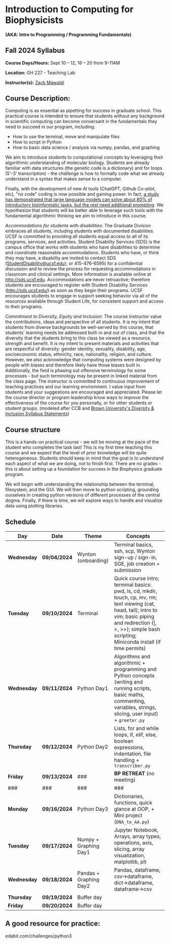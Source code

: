 # Introduction to Computing for Biophysicists
#### (AKA: Intro to Programming / Programming Fundamentals)
## Fall 2024 Syllabus

**Course Days/Hours:** Sept 10 – 12, 16 – 20 from 9-11AM

**Location:** GH 227 - Teaching Lab

**Instructor(s):** [Zack Mawaldi](mailto:zack.mawaldi@ucsf.edu)

## Course Description:
Computing is as essential as pipetting for success in graduate school. This practical course is intended to ensure that students without any background in scientific computing can become conversant in the fundamentals they need to succeed in our program, including:

- How to use the terminal, move and manipulate files
- How to script in Python
- How to basic data science / analysis via numpy, pandas, and graphing

We aim to introduce students to computational concepts by leveraging their algorithmic understanding of molecular biology. Students are already familiar with data structures (the genetic code is a dictionary) and for loops (5'-3' transcription) - the challenge is how to formally code what we already understand in a syntax that makes sense to a computer. 


Finally, with the development of new AI tools (ChatGPT, Github Co-pilot, etc), "no code" coding is now possible and gaining power. In fact, [a study has demonstrated that large language models can solve about 80% of introductory bioinformatic tasks, but the rest need additional prompting](https://journals.plos.org/ploscompbiol/article?id=10.1371/journal.pcbi.1011511). We hypothesize that students will be better able to leverage such tools with the fundamental algorithmic thinking we aim to introduce in this course. 


*Accommodations for students with disabilities*: The Graduate Division embraces all students, including students with documented disabilities. UCSF is committed to providing all students equal access to all of its programs, services, and activities. Student Disability Services (SDS) is the campus office that works with students who have disabilities to determine and coordinate reasonable accommodations. Students who have, or think they may have, a disability are invited to contact SDS (StudentDisability@ucsf.edu); or 415-476-6595) for a confidential discussion and to review the process for requesting accommodations in classroom and clinical settings. More information is available online at http://sds.ucsf.edu. Accommodations are never retroactive; therefore students are encouraged to register with Student Disability Services (http://sds.ucsf.edu/) as soon as they begin their programs. UCSF encourages students to engage in support seeking behavior via all of the resources available through Student Life, for consistent support and access to their programs.

*Commitment to Diversity, Equity and Inclusion*: The course instructor value the contributions, ideas and perspective of all students. It is my intent that students from diverse backgrounds be well-served by this course, that students' learning needs be addressed both in and out of class, and that the diversity that the students bring to this class be viewed as a resource, strength and benefit. It is my intent to present materials and activities that are respectful of diversity: gender identity, sexuality, disability, age, socioeconomic status, ethnicity, race, nationality, religion, and culture. However, we also acknowledge that computing systems were designed by people with biases and therefore likely have those biases built in. Additionally, the field is phasing out offensive terminology for some processes - but such terminology may be present in linked material from the class page. The instructor is committed to continuous improvement of teaching practices and our learning environment. I value input from students and your suggestions are encouraged and appreciated. Please let the course director or program leadership know ways to improve the effectiveness of the course for you personally, or for other students or student groups. (modeled after CCB and [Brown University's Diversity & Inclusion Syllabus Statements](https://www.brown.edu/sheridan/teaching-learning-resources/inclusive-teaching/statements))

## Course structure
This is a hands-on practical course - we will be moving at the pace of the student who completes the task last! This is my first time teaching this course and we expect that the level of prior knowledge will be quite heterogeneous. Students should keep in mind that the goal is to understand each aspect of what we are doing, not to finish first. There are no grades - this is about setting up a foundation for success in the Biophysics graduate program. 


We will begin with understanding the relationship between the terminal, filesystem, and the GUI. We will then move to  python scripting, grounding ourselves in creating python versions of different processes of the central dogma. Finally, if there is time, we will explore ways to handle and visualize data using plotting libraries. 

## Schedule

| **Day**       | **Date**       | **Theme**              | Concepts                                                                                                                                                                                                                       |
| ------------- | -------------- | ---------------------- | ------------------------------------------------------------------------------------------------------------------------------------------------------------------------------------------------------------------------------ |
| **Wednesday** | **09/04/2024** | Wynton (onboarding)    | Terminal basics, ssh, scp, Wynton sign-up / sign-in, SGE, job creation + submission                                                                                                                                            |
| **Tuesday**   | **09/10/2024** | Terminal               | Quick course intro; terminal basics: pwd, ls, cd, mkdir, touch, cp, mv, rm; text viewing (cat, head, tail); intro to vim; basic piping and redirection (\|, >, >>); simple bash scripting; Miniconda install (if time permits) |
| **Wednesday** | **09/11/2024** | Python Day1            | Algorithms and algorithmic + programming and Python concepts (writing and running scripts, basic maths, commenting, variables, strings, slicing, user input) + `greeter.py`                                                    |
| **Thursday**  | **09/12/2024** | Python Day2            | Lists, for and while loops, if, elif, else, boolean expressions, indentation, file handling + `transcriber.py`                                                                                                                 |
| **Friday**    | **09/13/2024** | ###                    | **BP RETREAT** (no meeting)                                                                                                                                                                                                    |
| ###           | ###            | ###                    | ###                                                                                                                                                                                                                            |
| **Monday**    | **09/16/2024** | Python Day3            | Dictionaries, functions, quick glance at OOP, + Mini project (`DNA_to_AA.py`)                                                                                                                                                  |
| **Tuesday**   | **09/17/2024** | Numpy + Graphing Day1  | Jupyter Notebook, Arrays, array types, operations, axis, slicing, array visualization, matplotlib, plt                                                                                                                         |
| **Wednesday** | **09/18/2024** | Pandas + Graphing Day2 | Pandas, dataframe, csv→dataframe, dict→dataframe, dataframe→csv                                                                                                                                                                |
| **Thursday**  | **09/19/2024** | Buffer day             |                                                                                                                                                                                                                                |
| **Friday**    | **09/20/2024** | Buffer day             |                                                                                                                                                                                                                                |
## A good resource for practice:
edabit.com/challenges/python3
